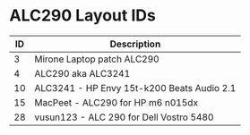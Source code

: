 # ALC290 Layout IDs

| ID | Description |
|---|---|
| 3 | Mirone Laptop patch ALC290 |
| 4 | ALC290 aka ALC3241 |
| 10 | ALC3241 - HP Envy 15t-k200 Beats Audio 2.1 |
| 15 | MacPeet - ALC290 for HP m6 n015dx |
| 28 | vusun123 - ALC 290 for Dell Vostro 5480 |
